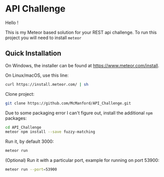 # API Challenge

Hello !

This is my Meteor based solution for your REST api challenge. To run this project you will need to install `meteor`

## Quick Installation

On Windows, the installer can be found at https://www.meteor.com/install.

On Linux/macOS, use this line:

```bash
curl https://install.meteor.com/ | sh
```

Clone project:

```bash
git clone https://github.com/McManford/API_Challenge.git
```

Due to some packaging error I can't figure out, install the additional `npm` packages:

```bash
cd API_Challenge
meteor npm install --save fuzzy-matching
```

Run it, by default 3000:

```bash
meteor run
```

(Optional) Run it with a particular port, example for running on port 53900:

```bash
meteor run --port=53900
```
